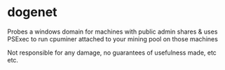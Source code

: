 dogenet
=======

Probes a windows domain for machines with public admin shares & uses PSExec to run cpuminer attached to your mining pool on those machines

Not responsible for any damage, no guarantees of usefulness made, etc etc.

